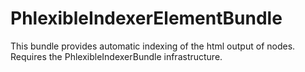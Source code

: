 PhlexibleIndexerElementBundle
=============================

This bundle provides automatic indexing of the html output of nodes.
Requires the PhlexibleIndexerBundle infrastructure.

